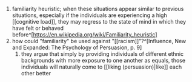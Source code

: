 1. familiarity heuristic; when these situations appear similar to previous situations, especially if the individuals are experiencing a high [[cognitive load]], they may regress to the state of mind in which they have felt or behaved before^[https://en.wikipedia.org/wiki/Familiarity_heuristic]
2. how could "familiarity" be used against "[[racism]]"?^[Influence, New and Expanded: The Psychology of Persuasion, p. 9]
	1. they argue that simply by providing individuals of different ethnic backgrounds with more exposure to one another as equals, those individuals will naturally come to [[liking (persuasion)|like]] each other better